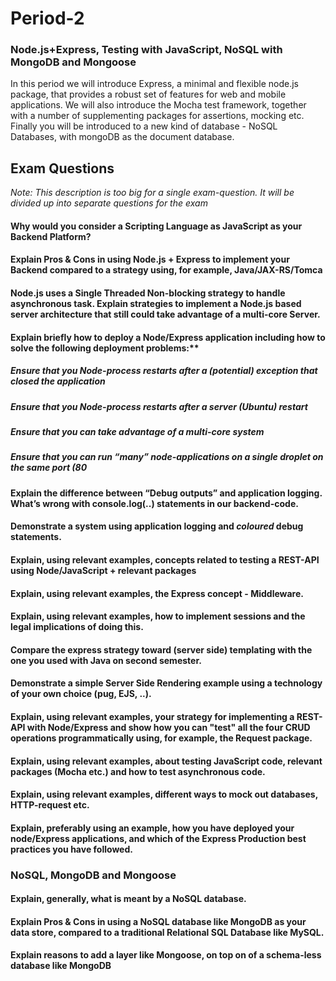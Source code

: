 # Period-2 

### Node.js+Express, Testing with JavaScript, NoSQL with MongoDB and Mongoose

In this period we will introduce Express, a minimal and flexible node.js package, that provides a robust set of features for web and mobile applications. We will also introduce the Mocha test framework, together with a number of supplementing packages for assertions, mocking etc. Finally you will be introduced to a new kind of database - NoSQL Databases, with mongoDB as the document database.

## Exam Questions
*Note: This description is too big for a single exam-question. It will be divided up into separate questions for the exam*

#### Why would you consider a Scripting Language as JavaScript as your Backend Platform?

#### Explain Pros & Cons in using Node.js + Express to implement your Backend compared to a strategy using, for example, Java/JAX-RS/Tomca

#### Node.js uses a Single Threaded Non-blocking strategy to handle asynchronous task. Explain strategies to implement a Node.js based server architecture that still could take advantage of a multi-core Server.
 
#### Explain briefly how to deploy a Node/Express application including how to solve the following deployment problems:**

##### Ensure that you Node-process restarts after a (potential) exception that closed the application

##### Ensure that you Node-process restarts after a server (Ubuntu) restart

##### Ensure that you can take advantage of a multi-core system

##### Ensure that you can run “many” node-applications on a single droplet on the same port (80

#### Explain the difference between “Debug outputs” and application logging. What’s wrong with console.log(..) statements in our backend-code.

#### Demonstrate a system using application logging and *coloured* debug statements.

#### Explain, using relevant examples, concepts related to testing a REST-API using Node/JavaScript + relevant packages 

#### Explain, using relevant examples, the Express concept - Middleware.

#### Explain, using relevant examples, how to implement sessions and the legal implications of doing this.
  
#### Compare the express strategy toward (server side) templating with the one you used with Java on second semester.
  
#### Demonstrate a simple Server Side Rendering example using a technology of your own choice (pug, EJS, ..).
  
#### Explain, using relevant examples, your strategy for implementing a REST-API with Node/Express and show how you can "test" all the four CRUD operations programmatically using, for example, the Request package.
  
#### Explain, using relevant examples, about testing JavaScript code, relevant packages (Mocha etc.) and how to test asynchronous code.
  
#### Explain, using relevant examples, different ways to mock out databases, HTTP-request etc.

#### Explain, preferably using an example, how you have deployed your node/Express applications, and which of the Express Production best practices you have followed.

### NoSQL, MongoDB and Mongoose

#### Explain, generally, what is meant by a NoSQL database.

#### Explain Pros & Cons in using a NoSQL database like MongoDB as your data store, compared to a traditional Relational SQL Database like MySQL.

#### Explain reasons to add a layer like Mongoose, on top on of a schema-less database like MongoDB